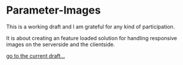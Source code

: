 Parameter-Images
================
This is a working draft and I am grateful for any kind of participation.

It is about creating an feature loaded solution for handling responsive images on the serverside and the clientside.

[go to the current draft…](https://github.com/johannheyne/parameter-images/tree/draft2)